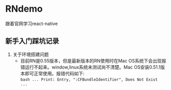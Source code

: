 # RNdemo
跟着官网学习react-native

## 新手入门踩坑记录

1. 关于环境搭建问题
    - 目前RN是0.55版本，但是最新版本的RN使用时在Mac OS系统下会出现报错运行不起来。window,linux系统未测试尚不清楚。Mac OS安装0.51.1版本即可正常使用。报错代码如下:<br>
    `` bash
        ...
        Print: Entry, ":CFBundleIdentifier", Does Not Exist
        ...
    ``    
